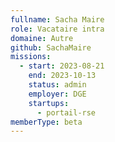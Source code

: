 ```yaml
---
fullname: Sacha Maire
role: Vacataire intra
domaine: Autre
github: SachaMaire
missions:
  - start: 2023-08-21
    end: 2023-10-13
    status: admin
    employer: DGE
    startups:
      - portail-rse
memberType: beta
---
```

